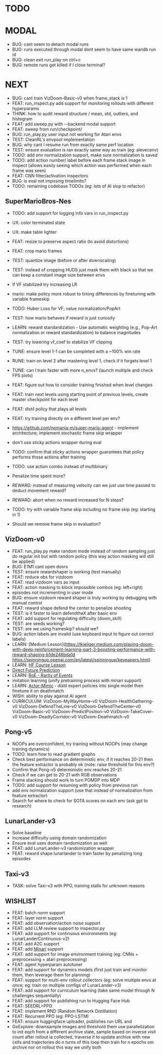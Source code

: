 # TODO

# MODAL

- BUG: cant seem to detach modal runs
- BUG: runs executed through modal dont seem to have same wandb run id
- BUG: clean exit run_play on ctrl+c
- BUG: remote runs get killed if I close terminal?

# NEXT

- BUG: cant train VizDoom-Basic-v0 when frame_stack is 1
- FEAT: run_inspect.py add support for monitoring rollouts with different hyperparams
- THINK: how to audit reward structure / mean, std, outliers, and histogram
- FEAT: add sweep.py with --backend modal support
- FEAT: sweep from run/checkpoint/
- BUG: run_play.py user input not working for Atari envs
- TEST: CleanRL's envpool implementation
- BUG: why cant I resume run from exactly same perf location
- TEST: ensure evaluation is ran exactly same way as train (eg: alevecenv)
- TODO: add env normalization support, make sure normalization is saved
- TODO: add action number/ label before each frame stack image in inspect (allows easily seeing which action was performed when each frame was seen)
- FEAT: CNN filter/activation inspectors
- BUG: is eval not imposing timelimits?
- TODO: remaining codebase TODOs (eg: lots of AI slop to refactor)

## SuperMarioBros-Nes

- TODO: add support for logging info vars in run_inspect.py
- UX: color terminated state
- UX: make table lighter

- FEAT: resize to preserve aspect ratio (to avoid distortions)
- FEAT: crop mario frames

- TEST: quantize image (before or after downscaling)
- TEST: instead of cropping HUDS just mask them with black so that we can keep a constant image size between envs
- If VF stabilized try increasing LR
- mario: make policy more robust to timing differences by finetuning with variable frameskip
- TODO: Huber Loss for VF; value normalization/PopArt
- TEST: how mario behaves if reward is just curiosity
- LEARN: reward standardization - Use automatic weighting (e.g., Pop-Art normalization or reward standardization) to balance magnitudes
- TEST: try lowering vf_coef to stabilize VF clipping
- TUNE: ensure level 1-1 can be completed with a ~100% win rate
- RUNE: train on level 2 after mastering level 1, check if it forgets level 1
- TUNE: can I train faster with more n_envs? (launch multiple and check FPS plots)
- FEAT: figure out how to consider training finished when level changes
- FEAT: train next levels using starting point of previous levels, create master checkpoint for each level
- FEAT: distil policy that plays all levels
- FEAT: try training directly on a different level per env?
- https://github.com/nemanja-m/super-mario-agent - implement architecture; implement stochastic frame skip wrapper
- don't use sticky actions wrapper during eval
- TODO: confirm that sticky actions wrapper guarantees that policy performs those actions after training
- TODO: use action combo instead of multibinary
- Penalize time spent more?
- REWARD: instead of measuring velocity can we just use time passed to deduct movement reward?
- REWARD: abort when no reward increased for N steps?
- TODO: try with variable frame skip including no frame skip (eg: starting in 1)
- Should we remove frame skip in evaluation?

## VizDoom-v0

- FEAT: run_play.py make random mode instead of random sampling just do regular init but with random policy (this way action masking will still be applied)
- BUG: E1M1 cant open doors
- TEST: ensure rewardshaper is working (test manually)
- FEAT: reduce obs for vizdoom
- FEAT: read vizdoom vars as input
- FEAT: action masking to block impossible combos (eg: left+right)
- episodes not incrementing in user mode
- BUG: ensure vizdoom reward shaper is truly working by debugging with manual control
- FEAT: reward shape defend the center to penalize shooting
- TEST: is it faster to learn defendtheX after basic env
- FEAT: add support for regulating difficulty (doom_skill)
- TEST: are seeds working?
- TEST: are we using frameskip? should we?
- BUG: action labels are invalid (use keyboard input to figure out correct labels)
- LEARN: [Medium Lesson](https://lkieliger.medium.com/playing-doom-with-deep-reinforcement-learning-part-3-boosting-performance-with-reward-shaping-b1de246bda1d
https://spinningup.openai.com/en/latest/spinningup/keypapers.html)
- LEARN: [HF Course Lesson](https://huggingface.co/learn/deep-rl-course/unit8/hands-on-sf)
- [Direct Future Prediction](https://flyyufelix.github.io/2017/11/17/direct-future-prediction.html)
- LEARN: [RoE - Rarity of Events](https://arxiv.org/pdf/1803.07131)
- imitation learning (unify pretraining process with minari support)
- LEARN: [Actor-Mimic](https://arxiv.org/abs/1511.06342) - distil expert policies into single model then finetune it on deathmatch
- WISH: ability to play against AI agent
- CURRICULUM:
VizDoom-MyWayHome-v0
VizDoom-HealthGathering-v0
VizDoom-DefendTheLine-v0
VizDoom-DefendTheCenter-v0
VizDoom-Basic-v0
VizDoom-PredictPosition-v0
VizDoom-TakeCover-v0
VizDoom-DeadlyCorridor-v0
VizDoom-Deathmatch-v0

## Pong-v5

- NOOPs are overconfident, try training without NOOPs (may change training dynamics)
- TODO: learn how to read gradient graphs
- Check best performance on deterministic env, if it reaches 20-21 then the feature extractor is probably ok (note: raise threshold for this env?)
- Confirm that Pong-v5 deterministic env reaches 20-21
- Check if we can get to 20-21 with RGB observations
- Frame stacking should work to turn POMDP into MDP
- TODO: add support for resuming with policy from previous run
- add env normalization support (use that instead of normalization from feature extractor)
- Search for where to check for SOTA scores on each env (ask gpt to research)

## LunarLander-v3

- Solve baseline
- Increase difficulty using domain randomization
- Ensure eval uses domain randomization as well
- FEAT: add LunarLander-v3 randomization wrapper
- FEAT: reward shape lunarlander to train faster by penalizing long episodes

## Taxi-v3

- TASK: solve Taxi-v3 with PPO, training stalls for unknown reasons

## WISHLIST

- FEAT: batch norm support
- FEAT: layer norm support
- FEAT: add observation/action noise support
- FEAT: add LLM review support to inspector.py
- FEAT: add support for continuous environments (eg: LunarLanderContinuous-v2)
- FEAT: add A2C support
- FEAT: add [Minari](https://minari.farama.org/) support
- FEAT: add support for image environment training (eg: CNNs + preprocessing + atari preprocessing)
- FEAT: agent hyperparam autotuner
- FEAT: add support for dynamics models (first just train and monitor them, then leverage them for planning)
- FEAT: support for multi-env rollout collectors (eg: solve multiple envs at once; eg: train on multiple configs of LunarLander-v3)
- FEAT: add support for curriculum learning (take same model through N challenges sequentially)
- FEAT: add support for publishing run to Hugging Face Hub
- FEAT: SEEDRL+PPO
- FEAT: implement RND (Random Network Distillation)
- FEAT: Recurrent PPO (eg: PPO-LSTM)
- FEAT: ensure huggingface uploader, publishes run URL and 
- GoExplore: downsample images and threshold them
use parallelization to init eqch from a different archive state, sample based on inverse visit count
after rollout ia collected, traverse it to update archive with new cells and trajectories
do n turns of this loop
then train for n epochs om archive nor on rollout
this way we unify both